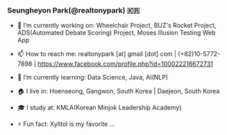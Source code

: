 ### Seungheyon Park(@realtonypark) 🇰🇷


- 🔭 I’m currently working on:
Wheelchair Project, BUZ's Rocket Project, ADS(Automated Debate Scoring) Project, Moses Illusion Testing Web App

- 📫 How to reach me:
realtonypark [at] gmail [dot] com  |  (+82)10-5772-7898  |  https://www.facebook.com/profile.php?id=100022216672731

- 🌱 I’m currently learning:
Data Science, Java, AI(NLP)

- 🏠 I live in: 
Hoenseong, Gangwon, South Korea  |  Daejeon, South Korea

- 🎓 I study at:
KMLA(Korean Minjok Leadership Academy)

- ⚡ Fun fact: 
Xylitol is my favorite ...

<!--
**realtonypark/realtonypark** is a ✨ _special_ ✨ repository because its `README.md` (this file) appears on your GitHub profile.

Here are some ideas to get you started:

- 🔭 I’m currently working on ...
- 🌱 I’m currently learning ...
- 👯 I’m looking to collaborate on ...
- 🤔 I’m looking for help with ...
- 💬 Ask me about ...
- 📫 How to reach me: ...
- 😄 Pronouns: ...
- ⚡ Fun fact: ...
-->
